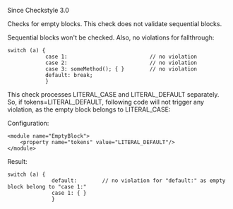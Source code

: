 Since Checkstyle 3.0

Checks for empty blocks. This check does not validate sequential blocks.

Sequential blocks won't be checked. Also, no violations for fallthrough:

    switch (a) {
                case 1:                          // no violation
                case 2:                          // no violation
                case 3: someMethod(); { }        // no violation
                default: break;
                }

This check processes LITERAL\_CASE and LITERAL\_DEFAULT separately. So, if tokens=LITERAL\_DEFAULT, following code will not trigger any violation, as the empty block belongs to LITERAL\_CASE:

Configuration:

    <module name="EmptyBlock">
        <property name="tokens" value="LITERAL_DEFAULT"/>
    </module>

Result:

    switch (a) {
                  default:        // no violation for "default:" as empty block belong to "case 1:"
                  case 1: { }
                  }
